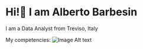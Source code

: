 # Hi!👋 I am Alberto Barbesin
I am a Data Analyst from Treviso, Italy

My competencies:
![Image Alt text](/images/R_image.jpg)
